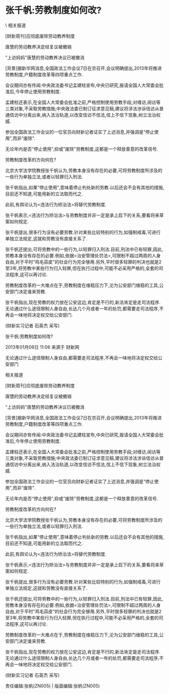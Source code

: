 # 张千帆:劳教制度如何改?  





\ 
相关报道

[财新周刊]应彻底废除劳动教养制度

唐慧的劳动教养决定经复议被撤销

“上访妈妈"唐慧的劳动教养决议已被撤消

[背景]据新华网消息,全国政法工作会议7日在京召开,会议明确提出,2013年将推进劳教制度,户籍制度改革等四项重点工作.

会议期间亦有传闻:中央政法委书记孟建柱宣布,中央已研究,报请全国人大常委会批准后,今年停止使用劳教制度.

孟建柱还表示,在全国人大常委会批准之前,严格控制使用劳教手段;对缠访,闹访等三类对象,不采取劳教措施;中央政法委已制订征求意见稿,建议将涉法涉诉信访从普通信访中分离出来,纳入法治轨道,以改变信访不信法,信上不信下现象,树立法治权威.

参加全国政法工作会议的一位官员向财新记者证实了上述消息,并强调是“停止使用",而非“废除".

无论年内是否“停止使用",抑或“废除"劳教制度,这都是一个释放善意的改革信号.

劳教制度改革的方向何在?

北京大学法学院教授张千帆认为,劳教本身没有存在的必要,可将劳教制度所涉及的一些行为单独立法,或者以轻罪归入刑法.

张千帆指出,如果“停止使用",意味着停止判处新的劳教.以后还会不会有其他的措施,目前还不知道,可能用新的立法取而代之.

此前,有舆论认为<违法行为矫治法>将替代劳教制度.

张千帆表示,<违法行为矫治法>与劳教制度并非一定是承上启下的关系,要看将来草案如何规定.

张千帆提出,很多行为没有必要劳教.针对某些比较特别的行为,如强制戒毒,可进行单独立法规定,这就和劳教没有直接关系了.

张千帆还提出,可将劳教中的一些行为,以轻罪归入刑法.目前,刑法中已有轻罪,因此,劳教本身没有存在的必要.例如,依据<治安管理处罚法>,可限制不超过两周的人身自由,对于平时“鸡毛蒜皮"的社会行为完全够用.另外,平时很多轻罪的判决也就是2至3年,将劳教中某些行为归入轻罪,但在执行过程中,可能不必采用严格的,全套的司法程序,这可以再讨论.

劳教制度改革的一大难点在于,劳教制度在维稳压力下,沦为公安部门维稳的工具,公安部门决定谁来劳教.

张千帆指出,现在劳教的权力放在公安这边,肯定是不行的,新法肯定是走司法程序.无论通过什么途径限制人身自由,长达几个月或者一年的处罚,都需要走司法程序,不再会一味地将决定权交给公安部门.

(财新实习记者 石英杰 采写)


张千帆:劳教制度如何改?

2013年01月08日 11:06 来源于 财新网

无论通过什么途径限制人身自由,都需要走司法程序,不再会一味地将决定权交给公安部门

相关报道

[财新周刊]应彻底废除劳动教养制度

唐慧的劳动教养决定经复议被撤销

“上访妈妈"唐慧的劳动教养决议已被撤消

[背景]据新华网消息,全国政法工作会议7日在京召开,会议明确提出,2013年将推进劳教制度,户籍制度改革等四项重点工作.

会议期间亦有传闻:中央政法委书记孟建柱宣布,中央已研究,报请全国人大常委会批准后,今年停止使用劳教制度.

孟建柱还表示,在全国人大常委会批准之前,严格控制使用劳教手段;对缠访,闹访等三类对象,不采取劳教措施;中央政法委已制订征求意见稿,建议将涉法涉诉信访从普通信访中分离出来,纳入法治轨道,以改变信访不信法,信上不信下现象,树立法治权威.

参加全国政法工作会议的一位官员向财新记者证实了上述消息,并强调是“停止使用",而非“废除".

无论年内是否“停止使用",抑或“废除"劳教制度,这都是一个释放善意的改革信号.

劳教制度改革的方向何在?

北京大学法学院教授张千帆认为,劳教本身没有存在的必要,可将劳教制度所涉及的一些行为单独立法,或者以轻罪归入刑法.

张千帆指出,如果“停止使用",意味着停止判处新的劳教.以后还会不会有其他的措施,目前还不知道,可能用新的立法取而代之.

此前,有舆论认为<违法行为矫治法>将替代劳教制度.

张千帆表示,<违法行为矫治法>与劳教制度并非一定是承上启下的关系,要看将来草案如何规定.

张千帆提出,很多行为没有必要劳教.针对某些比较特别的行为,如强制戒毒,可进行单独立法规定,这就和劳教没有直接关系了.

张千帆还提出,可将劳教中的一些行为,以轻罪归入刑法.目前,刑法中已有轻罪,因此,劳教本身没有存在的必要.例如,依据<治安管理处罚法>,可限制不超过两周的人身自由,对于平时“鸡毛蒜皮"的社会行为完全够用.另外,平时很多轻罪的判决也就是2至3年,将劳教中某些行为归入轻罪,但在执行过程中,可能不必采用严格的,全套的司法程序,这可以再讨论.

劳教制度改革的一大难点在于,劳教制度在维稳压力下,沦为公安部门维稳的工具,公安部门决定谁来劳教.

张千帆指出,现在劳教的权力放在公安这边,肯定是不行的,新法肯定是走司法程序.无论通过什么途径限制人身自由,长达几个月或者一年的处罚,都需要走司法程序,不再会一味地将决定权交给公安部门.

(财新实习记者 石英杰 采写)



责任编辑:张帆(ZN005) | 版面编辑:张帆(ZN005)